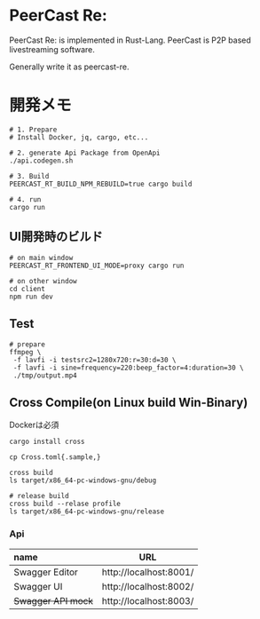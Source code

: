 # PeerCast Re:

PeerCast Re: is implemented in Rust-Lang.
PeerCast is P2P based livestreaming software.

Generally write it as peercast-re.

# 開発メモ
```
# 1. Prepare
# Install Docker, jq, cargo, etc...

# 2. generate Api Package from OpenApi
./api.codegen.sh

# 3. Build
PEERCAST_RT_BUILD_NPM_REBUILD=true cargo build

# 4. run
cargo run
```

## UI開発時のビルド
```
# on main window
PEERCAST_RT_FRONTEND_UI_MODE=proxy cargo run

# on other window
cd client
npm run dev
```

## Test
```
# prepare
ffmpeg \
 -f lavfi -i testsrc2=1280x720:r=30:d=30 \
 -f lavfi -i sine=frequency=220:beep_factor=4:duration=30 \
 ./tmp/output.mp4

```

## Cross Compile(on Linux build Win-Binary)

Dockerは必須

```
cargo install cross

cp Cross.toml{.sample,}

cross build
ls target/x86_64-pc-windows-gnu/debug

# release build
cross build --relase profile
ls target/x86_64-pc-windows-gnu/release
```

### Api

| name                 |          URL           |
| :------------------- | :--------------------: |
| Swagger Editor       | http://localhost:8001/ |
| Swagger UI           | http://localhost:8002/ |
| ~~Swagger API mock~~ | http://localhost:8003/ |


